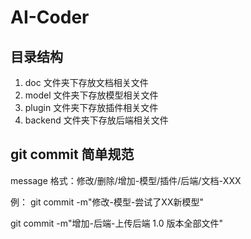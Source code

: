 # AI-Coder

## 目录结构

1. doc 文件夹下存放文档相关文件
2. model 文件夹下存放模型相关文件
3. plugin 文件夹下存放插件相关文件
4. backend 文件夹下存放后端相关文件

## git commit 简单规范
message 格式：修改/删除/增加-模型/插件/后端/文档-XXX

例：
git commit -m"修改-模型-尝试了XX新模型"

git commit -m"增加-后端-上传后端 1.0 版本全部文件"